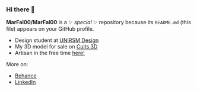 ### Hi there 🖖


**MarFal00/MarFal00** is a ✨ _special_ ✨ repository because its `README.md` (this file) appears on your GitHub profile.

- Design student at [UNIRSM Design](https://design.unirsm.sm/)
- My 3D model for sale on [Cults 3D](https://cults3d.com/en/users/mar_fal/3d-models)
- Artisan in the free time [here!](https://www.instagram.com/marfal.leatherwork/) 


More on:
- [Behance](https://www.behance.net/mariofalasca)
- [LinkedIn](https://www.linkedin.com/in/mario-falasca/)
